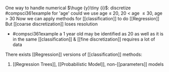 One way to handle numerical $\huge {y}\tiny {i}$: discretize
#compsci361example for 'age' could we use age $\leq$ 20, 20 $<$ age $\leq 30$, age $>$ 30
Now we can apply methods for [[classification]] to do [[Regression]]
But [[coarse discretization]] loses resolution
- #compsci361example a 1 year old may be identified as 20 as well as it is in the same [[classification]]
& [[fine discretization]] requires a lot of data

There exists [[Regression]] versions of [[classification]] methods:
1. [[Regression Trees]], [[Probabilistic Model]], non-[[parameters]] models